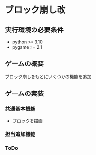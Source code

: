 # ブロック崩し改
## 実行環境の必要条件
* python >= 3.10
* pygame >= 2.1
## ゲームの概要
ブロック崩しをもとにいくつかの機能を追加

## ゲームの実装
### 共通基本機能
* ブロックを描画
### 担当追加機能

### ToDo
